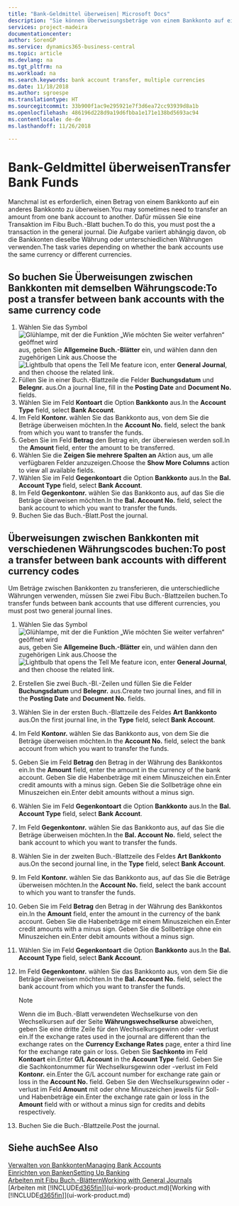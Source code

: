 ```yaml
---
title: "Bank-Geldmittel überweisen| Microsoft Docs"
description: "Sie können Überweisungsbeträge von einem Bankkonto auf ein anders übertragen, einschließlich verschiedene Währungen, indem Sie die Transaktion im Fibu Buch.-Blatt buchen."
services: project-madeira
documentationcenter: 
author: SorenGP
ms.service: dynamics365-business-central
ms.topic: article
ms.devlang: na
ms.tgt_pltfrm: na
ms.workload: na
ms.search.keywords: bank account transfer, multiple currencies
ms.date: 11/18/2018
ms.author: sgroespe
ms.translationtype: HT
ms.sourcegitcommit: 33b900f1ac9e295921e7f3d6ea72cc93939d8a1b
ms.openlocfilehash: 486196d228d9a19d6fbba1e171e138bd5693ac94
ms.contentlocale: de-de
ms.lasthandoff: 11/26/2018

---
```

# <a name="transfer-bank-funds"></a><span data-ttu-id="ad347-103">Bank-Geldmittel überweisen</span><span class="sxs-lookup"><span data-stu-id="ad347-103">Transfer Bank Funds</span></span>
<span data-ttu-id="ad347-104">Manchmal ist es erforderlich, einen Betrag von einem Bankkonto auf ein anderes Bankkonto zu überweisen.</span><span class="sxs-lookup"><span data-stu-id="ad347-104">You may sometimes need to transfer an amount from one bank account to another.</span></span> <span data-ttu-id="ad347-105">Dafür müssen Sie eine Transaktion im Fibu Buch.-Blatt buchen.</span><span class="sxs-lookup"><span data-stu-id="ad347-105">To do this, you must post the a transaction in the general journal.</span></span> <span data-ttu-id="ad347-106">Die Aufgabe variiert abhängig davon, ob die Bankkonten dieselbe Währung oder unterschiedlichen Währungen verwenden.</span><span class="sxs-lookup"><span data-stu-id="ad347-106">The task varies depending on whether the bank accounts use the same currency or different currencies.</span></span>

## <a name="to-post-a-transfer-between-bank-accounts-with-the-same-currency-code"></a><span data-ttu-id="ad347-107">So buchen Sie Überweisungen zwischen Bankkonten mit demselben Währungscode:</span><span class="sxs-lookup"><span data-stu-id="ad347-107">To post a transfer between bank accounts with the same currency code</span></span>
1. <span data-ttu-id="ad347-108">Wählen Sie das Symbol ![Glühlampe, mit der die Funktion „Wie möchten Sie weiter verfahren“ geöffnet wird](media/ui-search/search_small.png "Wie möchten Sie weiter verfahren?") aus, geben Sie **Allgemeine Buch.-Blätter** ein, und wählen dann den zugehörigen Link aus.</span><span class="sxs-lookup"><span data-stu-id="ad347-108">Choose the ![Lightbulb that opens the Tell Me feature](media/ui-search/search_small.png "Tell me what you want to do") icon, enter **General Journal**, and then choose the related link.</span></span>
2. <span data-ttu-id="ad347-109">Füllen Sie in einer Buch.-Blattzeile die Felder **Buchungsdatum** und **Belegnr.** aus.</span><span class="sxs-lookup"><span data-stu-id="ad347-109">On a journal line, fill in the **Posting Date** and **Document No.** fields.</span></span>
3. <span data-ttu-id="ad347-110">Wählen Sie im Feld **Kontoart** die Option **Bankkonto** aus.</span><span class="sxs-lookup"><span data-stu-id="ad347-110">In the **Account Type** field, select **Bank Account**.</span></span>
4. <span data-ttu-id="ad347-111">Im Feld **Kontonr.** wählen Sie das Bankkonto aus, von dem Sie die Beträge überweisen möchten.</span><span class="sxs-lookup"><span data-stu-id="ad347-111">In the **Account No.** field, select the bank from which you want to transfer the funds.</span></span>
5. <span data-ttu-id="ad347-112">Geben Sie im Feld **Betrag** den Betrag ein, der überwiesen werden soll.</span><span class="sxs-lookup"><span data-stu-id="ad347-112">In the **Amount** field, enter the amount to be transferred.</span></span>
6. <span data-ttu-id="ad347-113">Wählen Sie die **Zeigen Sie mehrere Spalten an** Aktion aus, um alle verfügbaren Felder anzuzeigen.</span><span class="sxs-lookup"><span data-stu-id="ad347-113">Choose the **Show More Columns** action to view all available fields.</span></span>
7. <span data-ttu-id="ad347-114">Wählen Sie im Feld **Gegenkontoart** die Option **Bankkonto** aus.</span><span class="sxs-lookup"><span data-stu-id="ad347-114">In the **Bal. Account Type** field, select **Bank Account**.</span></span>
8. <span data-ttu-id="ad347-115">Im Feld **Gegenkontonr.** wählen Sie das Bankkonto aus, auf das Sie die Beträge überweisen möchten.</span><span class="sxs-lookup"><span data-stu-id="ad347-115">In the **Bal. Account No.** field, select the bank account to which you want to transfer the funds.</span></span>
9. <span data-ttu-id="ad347-116">Buchen Sie das Buch.-Blatt.</span><span class="sxs-lookup"><span data-stu-id="ad347-116">Post the journal.</span></span>

## <a name="to-post-a-transfer-between-bank-accounts-with-different-currency-codes"></a><span data-ttu-id="ad347-117">Überweisungen zwischen Bankkonten mit verschiedenen Währungscodes buchen:</span><span class="sxs-lookup"><span data-stu-id="ad347-117">To post a transfer between bank accounts with different currency codes</span></span>
<span data-ttu-id="ad347-118">Um Beträge zwischen Bankkonten zu transferieren, die unterschiedliche Währungen verwenden, müssen Sie zwei Fibu Buch.-Blattzeilen buchen.</span><span class="sxs-lookup"><span data-stu-id="ad347-118">To transfer funds between bank accounts that use different currencies, you must post two general journal lines.</span></span>

1. <span data-ttu-id="ad347-119">Wählen Sie das Symbol ![Glühlampe, mit der die Funktion „Wie möchten Sie weiter verfahren“ geöffnet wird](media/ui-search/search_small.png "Wie möchten Sie weiter verfahren?") aus, geben Sie **Allgemeine Buch.-Blätter** ein, und wählen dann den zugehörigen Link aus.</span><span class="sxs-lookup"><span data-stu-id="ad347-119">Choose the ![Lightbulb that opens the Tell Me feature](media/ui-search/search_small.png "Tell me what you want to do") icon, enter **General Journal**, and then choose the related link.</span></span>
2. <span data-ttu-id="ad347-120">Erstellen Sie zwei Buch.-Bl.-Zeilen und füllen Sie die Felder **Buchungsdatum** und **Belegnr.** aus.</span><span class="sxs-lookup"><span data-stu-id="ad347-120">Create two journal lines, and fill in the **Posting Date** and **Document No.** fields.</span></span>
3. <span data-ttu-id="ad347-121">Wählen Sie in der ersten Buch.-Blattzeile des Feldes **Art** **Bankkonto** aus.</span><span class="sxs-lookup"><span data-stu-id="ad347-121">On the first journal line, in the **Type** field, select **Bank Account**.</span></span>
4. <span data-ttu-id="ad347-122">Im Feld **Kontonr.** wählen Sie das Bankkonto aus, von dem Sie die Beträge überweisen möchten.</span><span class="sxs-lookup"><span data-stu-id="ad347-122">In the **Account No.** field, select the bank account from which you want to transfer the funds.</span></span>
5. <span data-ttu-id="ad347-123">Geben Sie im Feld **Betrag** den Betrag in der Währung des Bankkontos ein.</span><span class="sxs-lookup"><span data-stu-id="ad347-123">In the **Amount** field, enter the amount in the currency of the bank account.</span></span> <span data-ttu-id="ad347-124">Geben Sie die Habenbeträge mit einem Minuszeichen ein.</span><span class="sxs-lookup"><span data-stu-id="ad347-124">Enter credit amounts with a minus sign.</span></span> <span data-ttu-id="ad347-125">Geben Sie die Sollbeträge ohne ein Minuszeichen ein.</span><span class="sxs-lookup"><span data-stu-id="ad347-125">Enter debit amounts without a minus sign.</span></span>
6. <span data-ttu-id="ad347-126">Wählen Sie im Feld **Gegenkontoart** die Option **Bankkonto** aus.</span><span class="sxs-lookup"><span data-stu-id="ad347-126">In the **Bal. Account Type** field, select **Bank Account**.</span></span>
7. <span data-ttu-id="ad347-127">Im Feld **Gegenkontonr.** wählen Sie das Bankkonto aus, auf das Sie die Beträge überweisen möchten.</span><span class="sxs-lookup"><span data-stu-id="ad347-127">In the **Bal. Account No.** field, select the bank account to which you want to transfer the funds.</span></span>
8. <span data-ttu-id="ad347-128">Wählen Sie in der zweiten Buch.-Blattzeile des Feldes **Art** **Bankkonto** aus.</span><span class="sxs-lookup"><span data-stu-id="ad347-128">On the second journal line, in the **Type** field, select **Bank Account**.</span></span>
9. <span data-ttu-id="ad347-129">Im Feld **Kontonr.** wählen Sie das Bankkonto aus, auf das Sie die Beträge überweisen möchten.</span><span class="sxs-lookup"><span data-stu-id="ad347-129">In the **Account No.** field, select the bank account to which you want to transfer the funds.</span></span>
10. <span data-ttu-id="ad347-130">Geben Sie im Feld **Betrag** den Betrag in der Währung des Bankkontos ein.</span><span class="sxs-lookup"><span data-stu-id="ad347-130">In the **Amount** field, enter the amount in the currency of the bank account.</span></span> <span data-ttu-id="ad347-131">Geben Sie die Habenbeträge mit einem Minuszeichen ein.</span><span class="sxs-lookup"><span data-stu-id="ad347-131">Enter credit amounts with a minus sign.</span></span> <span data-ttu-id="ad347-132">Geben Sie die Sollbeträge ohne ein Minuszeichen ein.</span><span class="sxs-lookup"><span data-stu-id="ad347-132">Enter debit amounts without a minus sign.</span></span>
11. <span data-ttu-id="ad347-133">Wählen Sie im Feld **Gegenkontoart** die Option **Bankkonto** aus.</span><span class="sxs-lookup"><span data-stu-id="ad347-133">In the **Bal. Account Type** field, select **Bank Account**.</span></span>  
12. <span data-ttu-id="ad347-134">Im Feld **Gegenkontonr.** wählen Sie das Bankkonto aus, von dem Sie die Beträge überweisen möchten.</span><span class="sxs-lookup"><span data-stu-id="ad347-134">In the **Bal. Account No.** field, select the bank account from which you want to transfer the funds.</span></span>

    > [!NOTE]  
    > <span data-ttu-id="ad347-135">Wenn die im Buch.-Blatt verwendeten Wechselkurse von den Wechselkursen auf der Seite **Währungswechselkurse** abweichen, geben Sie eine dritte Zeile für den Wechselkursgewinn oder -verlust ein.</span><span class="sxs-lookup"><span data-stu-id="ad347-135">If the exchange rates used in the journal are different than the exchange rates on the **Currency Exchange Rates** page, enter a third line for the exchange rate gain or loss.</span></span> <span data-ttu-id="ad347-136">Geben Sie **Sachkonto** im Feld **Kontoart** ein.</span><span class="sxs-lookup"><span data-stu-id="ad347-136">Enter **G/L Account** in the **Account Type** field.</span></span> <span data-ttu-id="ad347-137">Geben Sie die Sachkontonummer für Wechselkursgewinn oder -verlust im Feld **Kontonr.** ein.</span><span class="sxs-lookup"><span data-stu-id="ad347-137">Enter the G/L account number for exchange rate gain or loss in the **Account No.** field.</span></span> <span data-ttu-id="ad347-138">Geben Sie den Wechselkursgewinn oder - verlust im Feld **Amount** mit oder ohne Minuszeichen jeweils für Soll- und Habenbeträge ein.</span><span class="sxs-lookup"><span data-stu-id="ad347-138">Enter the exchange rate gain or loss in the **Amount** field with or without a minus sign for credits and debits respectively.</span></span>
13. <span data-ttu-id="ad347-139">Buchen Sie die Buch.-Blattzeile.</span><span class="sxs-lookup"><span data-stu-id="ad347-139">Post the journal.</span></span>

## <a name="see-also"></a><span data-ttu-id="ad347-140">Siehe auch</span><span class="sxs-lookup"><span data-stu-id="ad347-140">See Also</span></span>
[<span data-ttu-id="ad347-141">Verwalten von Bankkonten</span><span class="sxs-lookup"><span data-stu-id="ad347-141">Managing Bank Accounts</span></span>](bank-manage-bank-accounts.md)  
[<span data-ttu-id="ad347-142">Einrichten von Banken</span><span class="sxs-lookup"><span data-stu-id="ad347-142">Setting Up Banking</span></span>](bank-setup-banking.md)  
[<span data-ttu-id="ad347-143">Arbeiten mit Fibu Buch.-Blättern</span><span class="sxs-lookup"><span data-stu-id="ad347-143">Working with General Journals</span></span>](ui-work-general-journals.md)  
<span data-ttu-id="ad347-144">[Arbeiten mit [!INCLUDE[d365fin](includes/d365fin_md.md)]](ui-work-product.md)</span><span class="sxs-lookup"><span data-stu-id="ad347-144">[Working with [!INCLUDE[d365fin](includes/d365fin_md.md)]](ui-work-product.md)</span></span>

